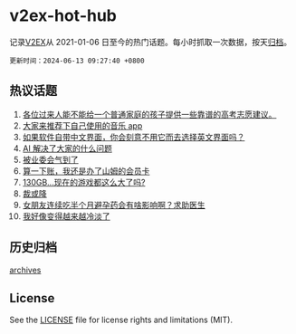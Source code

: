 # v2ex-hot-hub

 记录[V2EX](https://www.v2ex.com/)从 2021-01-06 日至今的热门话题。每小时抓取一次数据，按天[归档](archives)。

`更新时间：2024-06-13 09:27:40 +0800`

## 热议话题

1. [各位过来人能不能给一个普通家庭的孩子提供一些靠谱的高考志愿建议。](https://www.v2ex.com/t/1048787)
1. [大家来推荐下自己使用的音乐 app](https://www.v2ex.com/t/1048832)
1. [如果软件自带中文界面，你会刻意不用它而去选择英文界面吗？](https://www.v2ex.com/t/1048758)
1. [AI 解决了大家的什么问题](https://www.v2ex.com/t/1048780)
1. [被业委会气到了](https://www.v2ex.com/t/1048920)
1. [算一下账，我还是办了山姆的会员卡](https://www.v2ex.com/t/1048880)
1. [130GB...现在的游戏都这么大了吗?](https://www.v2ex.com/t/1048857)
1. [裁或降](https://www.v2ex.com/t/1048863)
1. [女朋友连续吃半个月避孕药会有啥影响啊？求助医生](https://www.v2ex.com/t/1048922)
1. [我好像变得越来越冷淡了](https://www.v2ex.com/t/1048939)

## 历史归档

[archives](archives)

## License

See the [LICENSE](LICENSE) file for license rights and limitations (MIT).
